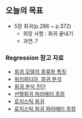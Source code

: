 ## 오늘의 목표
- 5장 회귀(p.286 ~ p.372)
	- 희망 사항 : 회귀 끝내기
	- 과연..?

### Regression 참고 자료
- [회귀 모델의 종류와 특징](https://brunch.co.kr/@gimmesilver/38)
- [위키피디아, 회귀 분석](https://ko.wikipedia.org/wiki/%ED%9A%8C%EA%B7%80_%EB%B6%84%EC%84%9D)
- [회귀 분석 진단](https://datascienceschool.net/view-notebook/2ddd2def70804d76932cd3e0906459ae/)
- [선형회귀 파라메터 추정](https://ratsgo.github.io/machine%20learning/2017/07/03/regression/)
- [로지스틱 회귀](https://ratsgo.github.io/machine%20learning/2017/04/02/logistic/)
- [로지스틱 회귀 파라메터 추정](https://ratsgo.github.io/machine%20learning/2017/07/02/logistic/)